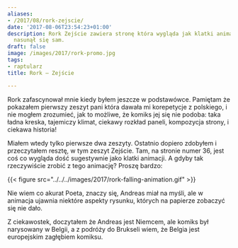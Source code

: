 ```yaml
---
aliases:
- /2017/08/rork-zejscie/
date: '2017-08-06T23:54:23+01:00'
description: Rork Zejście zawiera stronę która wygląda jak klatki animacji. Pomysł
  nasunął się sam.
draft: false
image: /images/2017/rork-promo.jpg
tags:
- raptularz
title: Rork — Zejście

---
```


Rork zafascynował mnie kiedy byłem jeszcze w podstawówce. Pamiętam że pokazałem
pierwszy zeszyt pani która dawała mi korepetycje z polskiego, i nie mogłem
zrozumieć, jak to możliwe, że komiks jej się nie podoba: taka ładna kreska,
tajemiczy klimat, ciekawy rozkład paneli, kompozycja strony, i ciekawa historia!

<!--more-->

Miałem wtedy tylko pierwsze dwa zeszyty. Ostatnio dopiero zdobyłem
i przeczytałem resztę, w tym zeszyt Zejście. Tam, na stronie numer 36, jest coś
co wygląda dość sugestywnie jako klatki animacji. A gdyby tak rzeczywiście
zrobić z tego animację? Proszę bardzo:

{{< figure src="../../../images/2017/rork-falling-animation.gif" >}}

Nie wiem co akurat Poeta, znaczy się, Andreas miał na myśli, ale w animacja
ujawnia niektóre aspekty rysunku, których na papierze zobaczyć się nie dało.

Z ciekawostek, doczytałem że Andreas jest Niemcem, ale komiks był narysowany
w Belgii, a z podróży do Brukseli wiem, że Belgia jest europejskim zagłębiem
komiksu.
